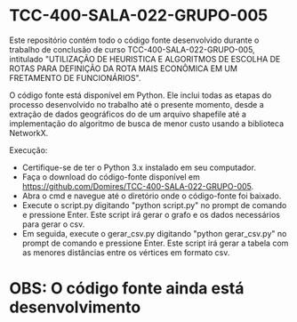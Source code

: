 # TCC-400-SALA-022-GRUPO-005
Este repositório contém todo o código fonte desenvolvido durante o trabalho de conclusão de curso TCC-400-SALA-022-GRUPO-005, intitulado "UTILIZAÇÃO DE HEURISTICA E ALGORITMOS DE ESCOLHA DE ROTAS PARA DEFINIÇÃO DA ROTA MAIS ECONÔMICA EM UM FRETAMENTO DE FUNCIONÁRIOS".

O código fonte está disponível em Python. Ele inclui todas as etapas do processo desenvolvido no trabalho até o presente momento, desde a extração de dados geográficos do de um arquivo shapefile até a implementação do algoritmo de busca de menor custo usando a biblioteca NetworkX.

Execução:
- Certifique-se de ter o Python 3.x instalado em seu computador.
- Faça o download do código-fonte disponível em https://github.com/Domires/TCC-400-SALA-022-GRUPO-005.
- Abra o cmd e navegue até o diretório onde o código-fonte foi baixado.
- Execute o script.py digitando "python script.py" no prompt de comando e pressione Enter. Este script irá gerar o grafo e os dados necessários para gerar o csv.
- Em seguida, execute o gerar_csv.py digitando "python gerar_csv.py" no prompt de comando e pressione Enter. Este script irá gerar a tabela com as menores distâncias entre os vértices em formato csv.

# OBS: O código fonte ainda está desenvolvimento
